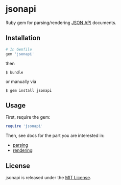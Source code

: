 # jsonapi
Ruby gem for parsing/rendering [JSON API](http://jsonapi.org) documents.

## Installation
```ruby
# In Gemfile
gem 'jsonapi'
```
then
```
$ bundle
```
or manually via
```
$ gem install jsonapi
```

## Usage

First, require the gem:
```ruby
require 'jsonapi'
```

Then, see docs for the part you are interested in:
* [parsing](parser/README.md)
* [rendering](renderer/README.md)

## License

jsonapi is released under the [MIT License](http://www.opensource.org/licenses/MIT).
